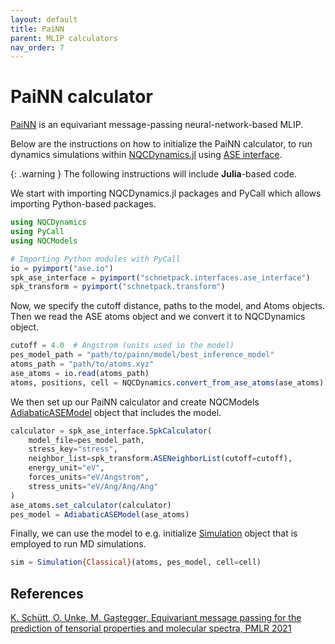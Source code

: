 ```yaml
---
layout: default
title: PaiNN
parent: MLIP calculators
nav_order: 7
---
```


# PaiNN calculator

[PaiNN](https://github.com/atomistic-machine-learning/schnetpack) is an equivariant message-passing neural-network-based MLIP.

Below are the instructions on how to initialize the PaiNN calculator, to run dynamics simulations within [NQCDynamics.jl](https://github.com/NQCD/NQCDynamics.jl) using [ASE interface](https://nqcd.github.io/NQCDynamics.jl/stable/NQCModels/ase/).

{: .warning }
The following instructions will include **Julia**-based code.

We start with importing NQCDynamics.jl packages and PyCall which allows importing Python-based packages.

```jl
using NQCDynamics
using PyCall
using NQCModels

# Importing Python modules with PyCall
io = pyimport("ase.io")
spk_ase_interface = pyimport("schnetpack.interfaces.ase_interface")
spk_transform = pyimport("schnetpack.transform")
```


Now, we specify the cutoff distance, paths to the model, and Atoms objects. Then we read the ASE atoms object and we convert it to NQCDynamics object.

```jl
cutoff = 4.0  # Angstrom (units used in the model)
pes_model_path = "path/to/painn/model/best_inference_model"
atoms_path = "path/to/atoms.xyz"
ase_atoms = io.read(atoms_path)
atoms, positions, cell = NQCDynamics.convert_from_ase_atoms(ase_atoms)
```


We then set up our PaiNN calculator and create NQCModels [AdiabaticASEModel](https://nqcd.github.io/NQCDynamics.jl/stable/api/NQCModels/adiabaticmodels/#NQCModels.AdiabaticModels.AdiabaticASEModel) object that includes the model.

```jl
calculator = spk_ase_interface.SpkCalculator(
    model_file=pes_model_path,
    stress_key="stress",
    neighbor_list=spk_transform.ASENeighborList(cutoff=cutoff),
    energy_unit="eV",
    forces_units="eV/Angstrom",
    stress_units="eV/Ang/Ang/Ang"
)
ase_atoms.set_calculator(calculator)
pes_model = AdiabaticASEModel(ase_atoms)
```

Finally, we can use the model to e.g. initialize [Simulation](https://nqcd.github.io/NQCDynamics.jl/stable/api/NQCDynamics/nonadiabaticmoleculardynamics/#NQCDynamics.Simulation-Union%7BTuple%7BT%7D,%20Tuple%7BM%7D,%20Tuple%7BAtoms%7BT%7D,%20NQCModels.Model,%20M%7D%7D%20where%20%7BM,%20T%7D) object that is employed to run MD simulations.

```jl
sim = Simulation{Classical}(atoms, pes_model, cell=cell)
```


## References

[K. Schütt, O. Unke, M. Gastegger, Equivariant message passing for the prediction of tensorial properties and molecular spectra, PMLR 2021](https://proceedings.mlr.press/v139/schutt21a.html)
